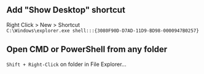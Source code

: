 ## Add "Show Desktop" shortcut

Right Click > New > Shortcut  
`C:\Windows\explorer.exe shell:::{3080F90D-D7AD-11D9-BD98-0000947B0257}`  

## Open CMD or PowerShell from any folder  

`Shift + Right-Click` on folder in File Explorer...  


